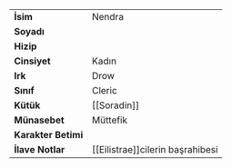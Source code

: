 |  |  |  
|---|---|  
| **İsim** | Nendra|  
| **Soyadı** | |  
| **Hizip** | |  
| **Cinsiyet** | Kadın|  
| **Irk** | Drow|  
| **Sınıf** | Cleric|  
| **Kütük** | [[Soradin]]|  
| **Münasebet** | Müttefik|  
| **Karakter Betimi** | |  
| **İlave Notlar** | [[Eilistrae]]cilerin başrahibesi|  
